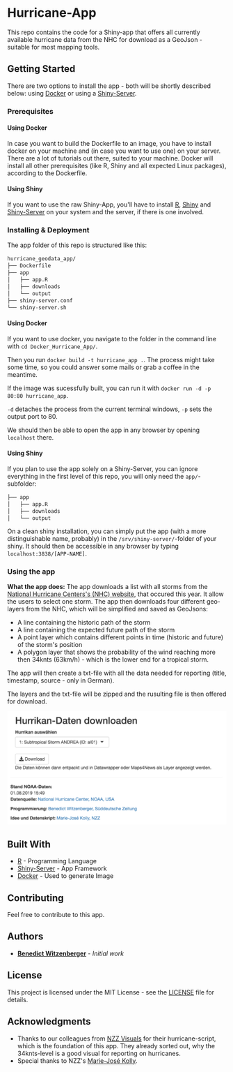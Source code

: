 # Hurricane-App

This repo contains the code for a Shiny-app that offers all currently available hurricane data from the NHC for download as a GeoJson - suitable for most mapping tools.

## Getting Started

There are two options to install the app - both will be shortly described below: using [Docker](https://www.docker.com/) or using a [Shiny-Server](https://www.rstudio.com/products/shiny/download-server/).

### Prerequisites

#### Using Docker

In case you want to build the Dockerfile to an image, you have to install docker on your machine and (in case you want to use one) on your server. There are a lot of tutorials out there, suited to your machine. Docker will install all other prerequisites (like R, Shiny and all expected Linux packages), according to the Dockerfile.

#### Using Shiny

If you want to use the raw Shiny-App, you'll have to install [R](https://www.r-project.org/), [Shiny](https://shiny.rstudio.com/) and [Shiny-Server](https://www.rstudio.com/products/shiny/download-server/) on your system and the server, if there is one involved.

### Installing & Deployment

The app folder of this repo is structured like this:

```
hurricane_geodata_app/
├── Dockerfile
├── app
│   ├── app.R
│   ├── downloads
│   └── output
├── shiny-server.conf
└── shiny-server.sh
```

#### Using Docker

If you want to use docker, you navigate to the folder in the command line with `cd Docker_Hurricane_App/`. 

Then you run `docker build -t hurricane_app .`. The process might take some time, so you could answer some mails or grab a coffee in the meantime.

If the image was sucessfully built, you can run it with `docker run -d -p 80:80 hurricane_app`. 

`-d` detaches the process from the current terminal windows, `-p` sets the output port to 80. 

We should then be able to open the app in any browser by opening `localhost` there.

#### Using Shiny

If you plan to use the app solely on a Shiny-Server, you can ignore everything in the first level of this repo, you will only need the `app/`-subfolder:

```
├── app
│   ├── app.R
│   ├── downloads
│   └── output
```

On a clean shiny installation, you can simply put the app (with a more distinguishable name, probably) in the `/srv/shiny-server/`-folder of your shiny. It should then be accessible in any browser by typing `localhost:3838/[APP-NAME]`.

### Using the app

**What the app does:** The app downloads a list with all storms from the [National Hurricane Centers's (NHC) website](https://www.nhc.noaa.gov/gis/), that occured this year. It allow the users to select one storm. The app then downloads four different geo-layers from the NHC, which will be simplified and saved as GeoJsons:

* A line containing the historic path of the storm
* A line containing the expected future path of the storm
* A point layer which contains different points in time (historic and future) of the storm's position
* A polygon layer that shows the probability of the wind reaching more then 34knts (63km/h) - which is the lower end for a tropical storm.

The app will then create a txt-file with all the data needed for reporting (title, timestamp, source - only in German).

The layers and the txt-file will be zipped and the rusulting file is then offered for download.

![A screenshot from the running app.](app.png)

## Built With

* [R](https://www.r-project.org/) - Programming Language
* [Shiny-Server](https://www.rstudio.com/products/shiny/download-server/) - App Framework
* [Docker](https://www.docker.com/) - Used to generate Image

## Contributing

Feel free to contribute to this app.

## Authors

* **[Benedict Witzenberger](mailto:benedict.witzenberger@sz.de)** - *Initial work*

## License

This project is licensed under the MIT License - see the [LICENSE](LICENSE) file for details.

## Acknowledgments

* Thanks to our colleagues from [NZZ Visuals](https://github.com/nzzdev/st-methods/tree/master/1825-hurrikan%20kartenmethodik) for their hurricane-script, which is the foundation of this app. They already sorted out, why the 34knts-level is a good visual for reporting on hurricanes. 
* Special thanks to NZZ's [Marie-José Kolly](https://github.com/mkolly).

